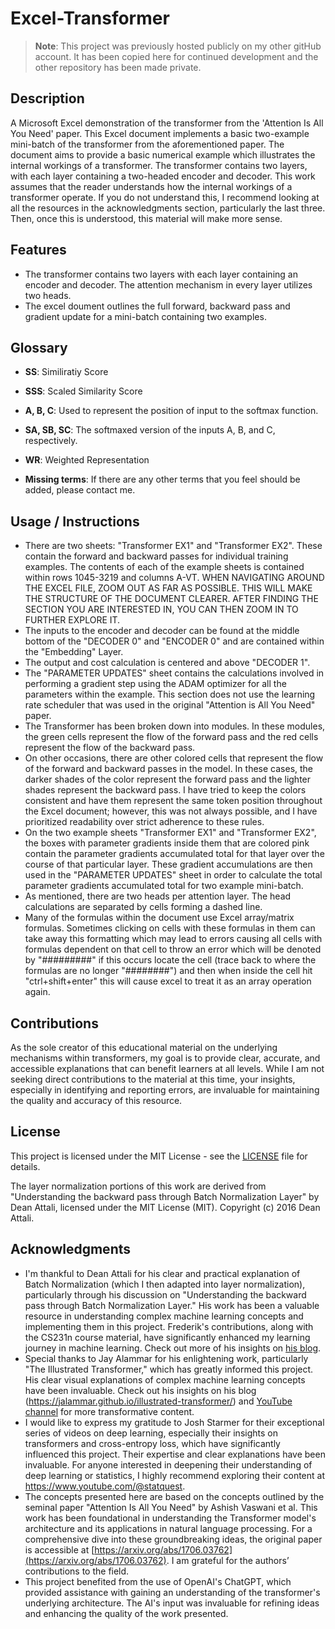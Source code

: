 # Excel-Transformer
> **Note**: This project was previously hosted publicly on my other gitHub account. It has been copied here for continued development and the other repository has been made private.

## Description
A Microsoft Excel demonstration of the transformer from the 'Attention Is All You Need' paper. This Excel document implements a basic two-example mini-batch of the transformer from the aforementioned paper. The document aims to provide a basic numerical example which illustrates the internal workings of a transformer. The transformer contains two layers, with each layer containing a two-headed encoder and decoder. This work assumes that the reader understands how the internal workings of a transformer operate. If you do not understand this, I recommend looking at all the resources in the acknowledgments section, particularly the last three. Then, once this is understood, this material will make more sense.

## Features
- The transformer contains two layers with each layer containing an encoder and decoder. The attention mechanism in every layer utilizes two heads.
- The excel doument outlines the full forward, backward pass and gradient update for a mini-batch containing two examples.

## Glossary

- **SS**: Similiratiy Score
  
- **SSS**: Scaled Similarity Score

- **A, B, C**: Used to represent the position of input to the softmax function. 

- **SA, SB, SC**: The softmaxed version of the inputs A, B, and C, respectively. 

- **WR**: Weighted Representation

- **Missing terms**: If there are any other terms that you feel should be added, please contact me.

## Usage / Instructions
- There are two sheets: "Transformer EX1" and "Transformer EX2". These contain the forward and backward passes for individual training examples. The contents of each of the example sheets is contained within rows 1045-3219 and columns A-VT. WHEN NAVIGATING AROUND THE EXCEL FILE, ZOOM OUT AS FAR AS POSSIBLE. THIS WILL MAKE THE STRUCTURE OF THE DOCUMENT CLEARER. AFTER FINDING THE SECTION YOU ARE INTERESTED IN, YOU CAN THEN ZOOM IN TO FURTHER EXPLORE IT.
- The inputs to the encoder and decoder can be found at the middle bottom of the "DECODER 0" and "ENCODER 0" and are contained within the "Embedding" Layer.
- The output and cost calculation is centered and above "DECODER 1".
- The "PARAMETER UPDATES" sheet contains the calculations involved in performing a gradient step using the ADAM optimizer for all the parameters within the example. This section does not use the learning rate scheduler that was used in the original "Attention is All You Need" paper.
- The Transformer has been broken down into modules. In these modules, the green cells represent the flow of the forward pass and the red cells represent the flow of the backward pass.
- On other occasions, there are other colored cells that represent the flow of the forward and backward passes in the model. In these cases, the darker shades of the color represent the forward pass and the lighter shades represent the backward pass. I have tried to keep the colors consistent and have them represent the same token position throughout the Excel document; however, this was not always possible, and I have prioritized readability over strict adherence to these rules.
- On the two example sheets "Transformer EX1" and "Transformer EX2", the boxes with parameter gradients inside them that are colored pink contain the parameter gradients accumulated total for that layer over the course of that particular layer. These gradient accumulations are then used in the "PARAMETER UPDATES" sheet in order to calculate the total parameter gradients accumulated total for two example mini-batch.
- As mentioned, there are two heads per attention layer. The head calculations are separated by cells forming a dashed line.
- Many of the formulas within the document use Excel array/matrix formulas. Sometimes clicking on cells with these formulas in them can take away this formatting which may lead to errors causing all cells with formulas dependent on that cell to throw an error which will be denoted by "#########" if this occurs locate the cell (trace back to where the formulas are no longer "########") and then when inside the cell hit "ctrl+shift+enter" this will cause excel to treat it as an array operation again.

## Contributions
As the sole creator of this educational material on the underlying mechanisms within transformers, my goal is to provide clear, accurate, and accessible explanations that can benefit learners at all levels. While I am not seeking direct contributions to the material at this time, your insights, especially in identifying and reporting errors, are invaluable for maintaining the quality and accuracy of this resource.

## License

This project is licensed under the MIT License - see the [LICENSE](LICENSE) file for details.

The layer normalization portions of this work are derived from "Understanding the backward pass through Batch Normalization Layer" by Dean Attali, licensed under the MIT License (MIT). Copyright (c) 2016 Dean Attali.

## Acknowledgments
- I'm thankful to Dean Attali for his clear and practical explanation of Batch Normalization (which I then adapted into layer normalization), particularly through his discussion on "Understanding the backward pass through Batch Normalization Layer." His work has been a valuable resource in understanding complex machine learning concepts and implementing them in this project. Frederik's contributions, along with the CS231n course material, have significantly enhanced my learning journey in machine learning. Check out more of his insights on [his blog](https://kratzert.github.io/).
- Special thanks to Jay Alammar for his enlightening work, particularly "The Illustrated Transformer," which has greatly informed this project. His clear visual explanations of complex machine learning concepts have been invaluable. Check out his insights on his blog (https://jalammar.github.io/illustrated-transformer/) and [YouTube channel](https://www.youtube.com/@arp_ai) for more transformative content.
- I would like to express my gratitude to Josh Starmer for their exceptional series of videos on deep learning, especially their insights on transformers and cross-entropy loss, which have significantly influenced this project. Their expertise and clear explanations have been invaluable. For anyone interested in deepening their understanding of deep learning or statistics, I highly recommend exploring their content at https://www.youtube.com/@statquest.
- The concepts presented here are based on the concepts outlined by the seminal paper "Attention Is All You Need" by Ashish Vaswani et al. This work has been foundational in understanding the Transformer model's architecture and its applications in natural language processing. For a comprehensive dive into these groundbreaking ideas, the original paper is accessible at [https://arxiv.org/abs/1706.03762](https://arxiv.org/abs/1706.03762). I am grateful for the authors’ contributions to the field.
- This project benefited from the use of OpenAI's ChatGPT, which provided assistance with gaining an understanding of the transformer's underlying architecture. The AI's input was invaluable for refining ideas and enhancing the quality of the work presented.

